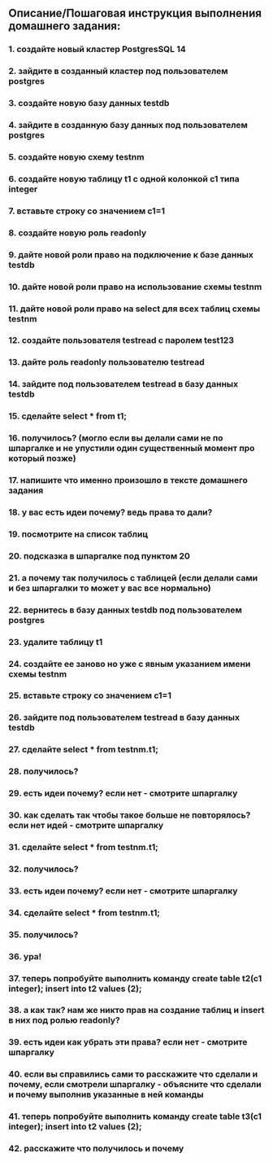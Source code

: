 ## Описание/Пошаговая инструкция выполнения домашнего задания:
### 1. создайте новый кластер PostgresSQL 14
### 2. зайдите в созданный кластер под пользователем postgres
### 3. создайте новую базу данных testdb
### 4. зайдите в созданную базу данных под пользователем postgres
### 5. создайте новую схему testnm
### 6. создайте новую таблицу t1 с одной колонкой c1 типа integer
### 7. вставьте строку со значением c1=1
### 8. создайте новую роль readonly
### 9. дайте новой роли право на подключение к базе данных testdb
### 10. дайте новой роли право на использование схемы testnm
### 11. дайте новой роли право на select для всех таблиц схемы testnm
### 12. создайте пользователя testread с паролем test123
### 13. дайте роль readonly пользователю testread
### 14. зайдите под пользователем testread в базу данных testdb
### 15. сделайте select * from t1;
### 16. получилось? (могло если вы делали сами не по шпаргалке и не упустили один существенный момент про который позже)
### 17. напишите что именно произошло в тексте домашнего задания
### 18. у вас есть идеи почему? ведь права то дали?
### 19. посмотрите на список таблиц
### 20. подсказка в шпаргалке под пунктом 20
### 21. а почему так получилось с таблицей (если делали сами и без шпаргалки то может у вас все нормально)
### 22. вернитесь в базу данных testdb под пользователем postgres
### 23. удалите таблицу t1
### 24. создайте ее заново но уже с явным указанием имени схемы testnm
### 25. вставьте строку со значением c1=1
### 26. зайдите под пользователем testread в базу данных testdb
### 27. сделайте select * from testnm.t1;
### 28. получилось?
### 29. есть идеи почему? если нет - смотрите шпаргалку
### 30. как сделать так чтобы такое больше не повторялось? если нет идей - смотрите шпаргалку
### 31. сделайте select * from testnm.t1;
### 32. получилось?
### 33. есть идеи почему? если нет - смотрите шпаргалку
### 34. сделайте select * from testnm.t1;
### 35. получилось?
### 36. ура!
### 37. теперь попробуйте выполнить команду create table t2(c1 integer); insert into t2 values (2);
### 38. а как так? нам же никто прав на создание таблиц и insert в них под ролью readonly?
### 39. есть идеи как убрать эти права? если нет - смотрите шпаргалку
### 40. если вы справились сами то расскажите что сделали и почему, если смотрели шпаргалку - объясните что сделали и почему выполнив указанные в ней команды
### 41. теперь попробуйте выполнить команду create table t3(c1 integer); insert into t2 values (2);
### 42. расскажите что получилось и почему